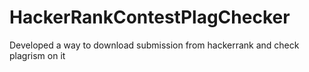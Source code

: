 # HackerRankContestPlagChecker
Developed a way to download submission from hackerrank and check plagrism on it
